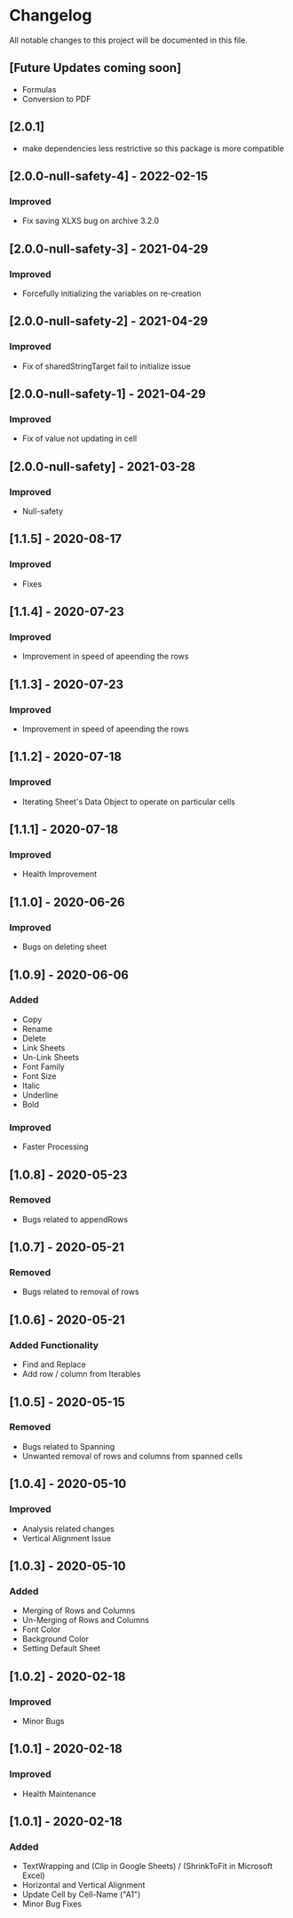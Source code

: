 # Changelog
All notable changes to this project will be documented in this file.

## [Future Updates coming soon]
- Formulas
- Conversion to PDF

## [2.0.1] 

- make dependencies less restrictive so this package is more compatible

## [2.0.0-null-safety-4] - 2022-02-15
### Improved
- Fix saving XLXS bug on archive 3.2.0

## [2.0.0-null-safety-3] - 2021-04-29
### Improved
- Forcefully initializing the variables on re-creation

## [2.0.0-null-safety-2] - 2021-04-29
### Improved
- Fix of sharedStringTarget fail to initialize issue

## [2.0.0-null-safety-1] - 2021-04-29
### Improved
- Fix of value not updating in cell

## [2.0.0-null-safety] - 2021-03-28
### Improved
- Null-safety

## [1.1.5] - 2020-08-17
### Improved
- Fixes

## [1.1.4] - 2020-07-23
### Improved
- Improvement in speed of apeending the rows

## [1.1.3] - 2020-07-23
### Improved
- Improvement in speed of apeending the rows

## [1.1.2] - 2020-07-18
### Improved
- Iterating Sheet's Data Object to operate on particular cells

## [1.1.1] - 2020-07-18
### Improved
- Health Improvement

## [1.1.0] - 2020-06-26
### Improved
- Bugs on deleting sheet

## [1.0.9] - 2020-06-06
### Added
- Copy
- Rename
- Delete
- Link Sheets
- Un-Link Sheets
- Font Family
- Font Size
- Italic
- Underline
- Bold

### Improved
- Faster Processing

## [1.0.8] - 2020-05-23
### Removed
- Bugs related to appendRows

## [1.0.7] - 2020-05-21
### Removed
- Bugs related to removal of rows

## [1.0.6] - 2020-05-21
### Added Functionality
- Find and Replace
- Add row / column from Iterables

## [1.0.5] - 2020-05-15
### Removed
- Bugs related to Spanning
- Unwanted removal of rows and columns from spanned cells

## [1.0.4] - 2020-05-10
### Improved
- Analysis related changes
- Vertical Alignment Issue

## [1.0.3] - 2020-05-10
### Added
- Merging of Rows and Columns
- Un-Merging of Rows and Columns
- Font Color
- Background Color
- Setting Default Sheet

## [1.0.2] - 2020-02-18
### Improved
- Minor Bugs

## [1.0.1] - 2020-02-18
### Improved
- Health Maintenance

## [1.0.1] - 2020-02-18
### Added
- TextWrapping and (Clip in Google Sheets) / (ShrinkToFit in Microsoft Excel)
- Horizontal and Vertical Alignment
- Update Cell by Cell-Name ("A1")
- Minor Bug Fixes